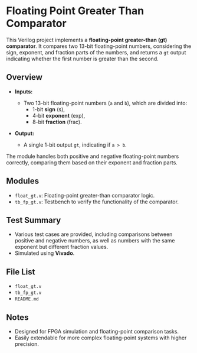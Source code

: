 # Floating Point Greater Than Comparator

This Verilog project implements a **floating-point greater-than (gt) comparator**. It compares two 13-bit floating-point numbers, considering the sign, exponent, and fraction parts of the numbers, and returns a `gt` output indicating whether the first number is greater than the second.

## Overview

- **Inputs:**
  - Two 13-bit floating-point numbers (`a` and `b`), which are divided into:
    - 1-bit **sign** (s),
    - 4-bit **exponent** (exp),
    - 8-bit **fraction** (frac).
  
- **Output:**
  - A single 1-bit output `gt`, indicating if `a > b`.

The module handles both positive and negative floating-point numbers correctly, comparing them based on their exponent and fraction parts.

## Modules

- `float_gt.v`: Floating-point greater-than comparator logic.
- `tb_fp_gt.v`: Testbench to verify the functionality of the comparator.

## Test Summary

- Various test cases are provided, including comparisons between positive and negative numbers, as well as numbers with the same exponent but different fraction values.
- Simulated using **Vivado**.

## File List

- `float_gt.v`
- `tb_fp_gt.v`
- `README.md`

## Notes

- Designed for FPGA simulation and floating-point comparison tasks.
- Easily extendable for more complex floating-point systems with higher precision.
